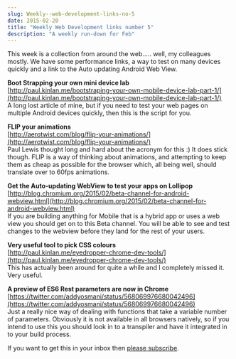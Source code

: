 ```yaml
---
slug: Weekly--web-development-links-no-5
date: 2015-02-20
title: "Weekly Web Development links number 5"
description: "A weekly run-down for Feb"
---
```


This week is a collection from around the web..... well, my colleagues mostly. 
We have some performance links, a way to test on many devices quickly and a link 
to the Auto updating Android Web View.

**Boot Strapping your own mini device lab**  
[http://paul.kinlan.me/bootstraping-your-own-mobile-device-lab-part-1/](http://paul.kinlan.me/bootstraping-your-own-mobile-device-lab-part-1/)  
A long lost article of mine, but if you need to test your web pages on multiple 
Android devices quickly, then this is the script for you.

**FLIP your animations**  
[http://aerotwist.com/blog/flip-your-animations/](http://aerotwist.com/blog/flip-your-animations/)  
Paul Lewis thought long and hard about the acronym for this :) It does stick 
though. FLIP is a way of thinking about animations, and attempting to keep them 
as cheap as possible for the browser which, all being well, should translate 
over to 60fps animations.

**Get the Auto-updating WebView to test your apps on Lollipop**  
[http://blog.chromium.org/2015/02/beta-channel-for-android-webview.html](http://blog.chromium.org/2015/02/beta-channel-for-android-webview.html)  
If you are building anything for Mobile that is a hybrid app or uses a web view 
you should get on to this Beta channel. You will be able to see and test changes 
to the webview before they land for the rest of your users.

**Very useful tool to pick CSS colours**  
[http://paul.kinlan.me/eyedropper-chrome-dev-tools/](http://paul.kinlan.me/eyedropper-chrome-dev-tools/)  
This has actually been around for quite a while and I completely missed it. Very 
useful.

**A preview of ES6 Rest parameters are now in Chrome**  
[https://twitter.com/addyosmani/status/568069976680042496](https://twitter.com/addyosmani/status/568069976680042496)  
Just a really nice way of dealing with functions that take a variable number of 
parameters. Obviously it is not available in all browsers natively, so if you 
intend to use this you should look in to a transpiler and have it integrated in 
to your build process.

If you want to get this in your inbox then [please subscribe](http://www.refreshbox.co/newsletterInfo/oWesTmTrG6w).
